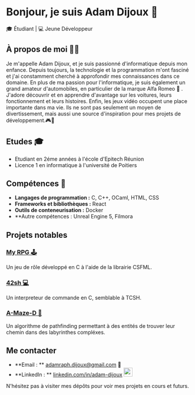 # Bonjour, je suis Adam Dijoux 👋

🎓 Étudiant | 💻 Jeune Développeur

## À propos de moi 👨‍💻

Je m'appelle Adam Dijoux, et je suis passionné d'informatique depuis mon enfance. Depuis toujours, la technologie et la programmation m'ont fasciné et j'ai constamment cherché à approfondir mes connaissances dans ce domaine.
En plus de ma passion pour l'informatique, je suis également un grand amateur d'automobiles, en particulier de la marque Alfa Romeo 🚗 . J'adore découvrir et en apprendre d'avantage sur les voitures, leurs fonctionnement et leurs histoires.
Enfin, les jeux vidéo occupent une place importante dans ma vie. Ils ne sont pas seulement un moyen de divertissement, mais aussi une source d'inspiration pour mes projets de développement.🎮👾

## Etudes 🎓
- Etudiant en 2éme années à l'école d'Epitech Réunion
- Licence 1 en informatique à l'université de Poitiers

## Compétences 🧠

- **Langages de programmation :** C, C++, OCaml, HTML, CSS
- **Frameworks et bibliothèques :** React
- **Outils de conteneurisation :** Docker
- **Autre compétences : Unreal Engine 5, Filmora

## Projets notables

### [My RPG 🕹](https://github.com/Adent974/My_RPG_Adam_Dijoux.git) 
Un jeu de rôle développé en C à l'aide de la librairie CSFML.

### [42sh 💻](https://github.com/Adent974/42sh_Adam_Dijoux.git)
Un interpreteur de commande en C, semblable à TCSH.

### [A-Maze-D 🤖](https://github.com/votre-profil/A-Maze-D)
Un algorithme de pathfinding permettant à des entités de trouver leur chemin dans des labyrinthes compléxes.

## Me contacter

- **Email : ** [adamraph.dijoux@gmail.com](mailto:adamraph.dijoux@gmail.com) 📨
- **LinkedIn : ** [linkedin.com/in/adam-dijoux](www.linkedin.com/in/adam-dijoux) <img src="https://cdn1.iconfinder.com/data/icons/logotypes/32/circle-linkedin-512.png" width="24">

N'hésitez pas à visiter mes dépôts pour voir mes projets en cours et futurs.
